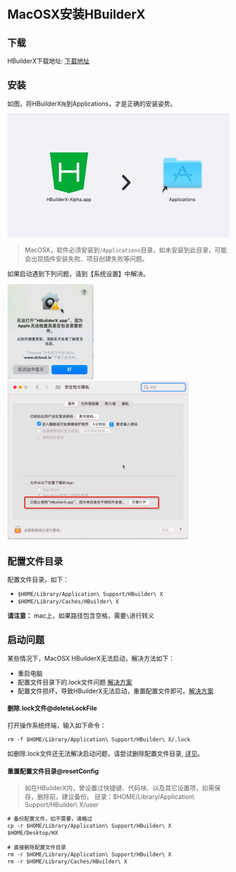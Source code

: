 # MacOSX安装HBuilderX

## 下载

HBuilderX下载地址: [下载地址](https://www.dcloud.io/hbuilderx.html)

## 安装

如图，将HBuilderX`拖`到Applications，才是正确的安装姿势。

<img src="/static/snapshots/tutorial/install_mac.jpeg" />

> MacOSX，软件必须安装到`/Applications`目录，如未安装到此目录，可能会出现插件安装失败、项目创建失败等问题。

如果启动遇到下列问题，请到【系统设置】中解决。

<img src="/static/snapshots/tutorial/mac_download1.min.jpg" style="zoom: 40%; border: 1px solid #eee;border-radius: 10px;"/>

<img src="/static/snapshots/tutorial/mac_download2.min.jpg" style="zoom: 40%; border: 1px solid #eee;border-radius: 10px;"/>


## 配置文件目录

配置文件目录，如下：
- `$HOME/Library/Application\ Support/HBuilder\ X`
- `$HOME/Library/Caches/HBuilder\ X`

**请注意：** mac上，如果路径包含空格，需要`\`进行转义


## 启动问题

某些情况下，MacOSX HBuilderX无法启动，解决方法如下：

- 重启电脑
- 配置文件目录下的.lock文件问题 [解决方案](#deleteLockFile)
- 配置文件损坏，导致HBuilderX无法启动，重置配置文件即可。[解决方案](#resetConfig)

#### 删除.lock文件@deleteLockFile

打开操作系统终端，输入如下命令： 

```
rm -f $HOME/Library/Application\ Support/HBuilder\ X/.lock
```

如删除.lock文件还无法解决启动问题，请尝试删除配置文件目录, [详见](#resetConfig)。


#### 重置配置文件目录@resetConfig

> 如在HBuilderX内，曾设置过快捷键、代码块、以及其它设置项，如需保存，删除前，建议备份。
> 目录：$HOME/Library/Application\ Support/HBuilder\ X/user

```shell
# 备份配置文件，如不需要，请略过
cp -r $HOME/Library/Application\ Support/HBuilder\ X   $HOME/Desktop/HX

# 直接删除配置文件目录
rm -r $HOME/Library/Application\ Support/HBuilder\ X
rm -r $HOME/Library/Caches/HBuilder\ X
```
